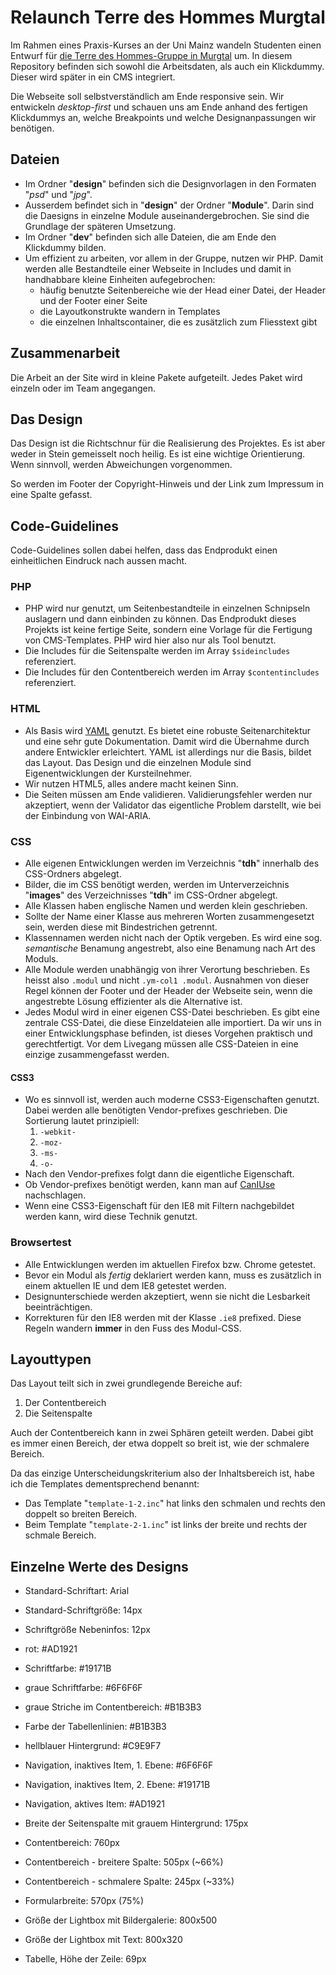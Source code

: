 # Relaunch Terre des Hommes Murgtal

Im Rahmen eines Praxis-Kurses an der Uni Mainz wandeln Studenten einen Entwurf für [die Terre des Hommes-Gruppe in Murgtal](http://www.tdh-murgtal.de/) um. In diesem Repository befinden sich sowohl die Arbeitsdaten, als auch ein Klickdummy. Dieser wird später in ein CMS integriert. 

Die Webseite soll selbstverständlich am Ende responsive sein. Wir entwickeln *desktop-first* und schauen uns am Ende anhand des fertigen Klickdummys an, welche Breakpoints und welche Designanpassungen wir benötigen. 

## Dateien

- Im Ordner "**design**" befinden sich die Designvorlagen in den Formaten "*psd*" und "*jpg*". 
- Ausserdem befindet sich in "**design**" der Ordner "**Module**". Darin sind die Daesigns in einzelne Module auseinandergebrochen. Sie sind die Grundlage der späteren Umsetzung.
- Im Ordner "**dev**" befinden sich alle Dateien, die am Ende den Klickdummy bilden.
- Um effizient zu arbeiten, vor allem in der Gruppe, nutzen wir PHP. Damit werden alle Bestandteile einer Webseite in Includes und damit in handhabbare kleine Einheiten aufegebrochen:
    - häufig benutzte Seitenbereiche wie der Head einer Datei, der Header und der Footer einer Seite
    - die Layoutkonstrukte wandern in Templates
    - die einzelnen Inhaltscontainer, die es zusätzlich zum Fliesstext gibt
 
## Zusammenarbeit

Die Arbeit an der Site wird in kleine Pakete aufgeteilt. Jedes Paket wird einzeln oder im Team angegangen.  

## Das Design

Das Design ist die Richtschnur für die Realisierung des Projektes. Es ist aber weder in Stein gemeisselt noch heilig. Es ist eine wichtige Orientierung. Wenn sinnvoll, werden Abweichungen vorgenommen. 

So werden im Footer der Copyright-Hinweis und der Link zum Impressum in eine Spalte gefasst.

## Code-Guidelines

Code-Guidelines sollen dabei helfen, dass das Endprodukt einen einheitlichen Eindruck nach aussen macht.

### PHP

- PHP wird nur genutzt, um Seitenbestandteile in einzelnen Schnipseln auslagern und dann einbinden zu können. Das Endprodukt dieses Projekts ist keine fertige Seite, sondern eine Vorlage für die Fertigung von CMS-Templates. PHP wird hier also nur als Tool benutzt.
- Die Includes für die Seitenspalte werden im Array ``$sideincludes`` referenziert.
- Die Includes für den Contentbereich werden im Array ``$contentincludes`` referenziert.

### HTML

- Als Basis wird [YAML](http://yaml.de) genutzt. Es bietet eine robuste Seitenarchitektur und eine sehr gute Dokumentation. Damit wird die Übernahme durch andere Entwickler erleichtert. YAML ist allerdings nur die Basis, bildet das Layout. Das Design und die einzelnen Module sind Eigenentwicklungen der Kursteilnehmer.
- Wir nutzen HTML5, alles andere macht keinen Sinn.
- Die Seiten müssen am Ende validieren. Validierungsfehler werden nur akzeptiert, wenn der Validator das eigentliche Problem darstellt, wie bei der Einbindung von WAI-ARIA.

### CSS

- Alle eigenen Entwicklungen werden im Verzeichnis "**tdh**" innerhalb des CSS-Ordners abgelegt.
- Bilder, die im CSS benötigt werden, werden im Unterverzeichnis "**images**" des Verzeichnisses "**tdh**" im CSS-Ordner abgelegt.
- Alle Klassen haben englische Namen und werden klein geschrieben.
- Sollte der Name einer Klasse aus mehreren Worten zusammengesetzt sein, werden diese mit Bindestrichen getrennt.
- Klassennamen werden nicht nach der Optik vergeben. Es wird eine sog. *semantische* Benamung angestrebt, also eine Benamung nach Art des Moduls.
- Alle Module werden unabhängig von ihrer Verortung beschrieben. Es heisst also ``.modul`` und nicht ``.ym-col1 .modul``. Ausnahmen von dieser Regel können der Footer und der Header der Webseite sein, wenn die angestrebte Lösung effizienter als die Alternative ist.
- Jedes Modul wird in einer eigenen CSS-Datei beschrieben. Es gibt eine zentrale CSS-Datei, die diese Einzeldateien alle importiert. Da wir uns in einer Entwicklungsphase befinden, ist dieses Vorgehen praktisch und gerechtfertigt. Vor dem Livegang müssen alle CSS-Dateien in eine einzige zusammengefasst werden.

#### CSS3

- Wo es sinnvoll ist, werden auch moderne CSS3-Eigenschaften genutzt. Dabei werden alle benötigten Vendor-prefixes geschrieben. Die Sortierung lautet prinzipiell: 
    1. ``-webkit-``
    2.  ``-moz-``
    3. ``-ms-``
    4. ``-o-``
- Nach den Vendor-prefixes folgt dann die eigentliche Eigenschaft.
- Ob Vendor-prefixes benötigt werden, kann man auf [CanIUse](http://caniuse.com) nachschlagen.
- Wenn eine CSS3-Eigenschaft für den IE8 mit Filtern nachgebildet werden kann, wird diese Technik genutzt.

### Browsertest  

- Alle Entwicklungen werden im aktuellen Firefox bzw. Chrome getestet. 
- Bevor ein Modul als *fertig* deklariert werden kann, muss es zusätzlich in einem aktuellen IE und dem IE8 getestet werden.
- Designunterschiede werden akzeptiert, wenn sie nicht die Lesbarkeit beeinträchtigen.
- Korrekturen für den IE8 werden mit der Klasse ``.ie8`` prefixed. Diese Regeln wandern **immer** in den Fuss des Modul-CSS.

## Layouttypen

Das Layout teilt sich in zwei grundlegende Bereiche auf:

1. Der Contentbereich
2. Die Seitenspalte

Auch der Contentbereich kann in zwei Sphären geteilt werden. Dabei gibt es immer einen Bereich, der etwa doppelt so breit ist, wie der schmalere Bereich. 

Da das einzige Unterscheidungskriterium also der Inhaltsbereich ist, habe ich die Templates dementsprechend benannt:

- Das Template "``template-1-2.inc``" hat links den schmalen und rechts den doppelt so breiten Bereich.
- Beim Template "``template-2-1.inc``" ist links der breite und rechts der schmale Bereich.


## Einzelne Werte des Designs

- Standard-Schriftart: Arial
- Standard-Schriftgröße: 14px
- Schriftgröße Nebeninfos: 12px

- rot: #AD1921
- Schriftfarbe: #19171B
- graue Schriftfarbe: #6F6F6F
- graue Striche im Contentbereich: #B1B3B3
- Farbe der Tabellenlinien: #B1B3B3
- hellblauer Hintergrund: #C9E9F7

- Navigation, inaktives Item, 1. Ebene: #6F6F6F
- Navigation, inaktives Item, 2. Ebene: #19171B
- Navigation, aktives Item: #AD1921

- Breite der Seitenspalte mit grauem Hintergrund: 175px
- Contentbereich: 760px
- Contentbereich - breitere Spalte: 505px (~66%)
- Contentbereich - schmalere Spalte: 245px (~33%)
- Formularbreite: 570px (75%)

- Größe der Lightbox mit Bildergalerie: 800x500
- Größe der Lightbox mit Text: 800x320

- Tabelle, Höhe der Zeile: 69px